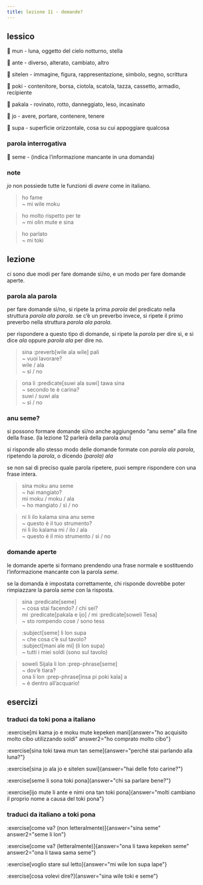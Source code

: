 ```yaml
---
title: lezione 11 - domande? 
---
```

## lessico
󱤺 mun - luna, oggetto del cielo notturno, stella

󱤆 ante - diverso, alterato, cambiato, altro

󱥠 sitelen - immagine, figura, rappresentazione, simbolo, segno, scrittura

󱥓 poki - contenitore, borsa, ciotola, scatola, tazza, cassetto, armadio, recipiente

󱥈 pakala - rovinato, rotto, danneggiato, leso, incasinato

󱤓 jo - avere, portare, contenere, tenere

󱥥 supa - superficie orizzontale, cosa su cui appoggiare qualcosa

### parola interrogativa
󱥙 seme - (indica l’informazione mancante in una domanda)

### note
*jo* non possiede tutte le funzioni di *avere* come in italiano.

> ho fame \
> ~ mi wile moku

> ho molto rispetto per te \
> ~ mi olin mute e sina

> ho parlato \
> ~ mi toki

## lezione
ci sono due modi per fare domande sì/no, e un modo per fare domande aperte.

### parola ala parola
 per fare domande sì/no, si ripete la prima *parola* del predicato nella struttura *parola ala parola*. se c’è un preverbo invece, si ripete il primo preverbo nella struttura *parola ala parola*.

per rispondere a questo tipo di domande, si ripete la *parola* per dire sì, e si dice *ala* oppure *parola ala* per dire no. 

> sina :preverb[wile ala wile] pali \
> ~ vuoi lavorare? \
> wile / ala \
> ~ sì / no

> ona li :predicate[suwi ala suwi] tawa sina \
> ~ secondo te è carina? \
> suwi / suwi ala \
> ~ sì / no

### anu seme?
si possono formare domande sì/no anche aggiungendo “anu seme" alla fine della frase. (la lezione 12 parlerà della parola *anu*)

si risponde allo stesso modo delle domande formate con *parola ala parola*, ripetendo la *parola*, o dicendo *(parola) ala*

se non sai di preciso quale parola ripetere, puoi sempre rispondere con una frase intera. 

> sina moku anu seme \
> ~ hai mangiato? \
> mi moku / moku / ala \
> ~ ho mangiato / sì / no

> ni li ilo kalama sina anu seme \
> ~ questo è il tuo strumento? \
> ni li ilo kalama mi / ilo / ala \
> ~ questo è il mio strumento / sì / no

### domande aperte
 le domande aperte si formano prendendo una frase normale e sostituendo l’informazione mancante con la parola *seme*.

se la domanda è impostata correttamente, chi risponde dovrebbe poter rimpiazzare la parola *seme* con la risposta. 

> sina :predicate[seme] \
> ~ cosa stai facendo? / chi sei? \
> mi :predicate[pakala e ijo] / mi :predicate[soweli Tesa] \
> ~ sto rompendo cose / sono tess

> :subject[seme] li lon supa \
> ~ che cosa c’è sul tavolo? \
> :subject[mani ale mi] (li lon supa) \
> ~ tutti i miei soldi (sono sul tavolo)

> soweli Sijala li lon :prep-phrase[seme] \
> ~ dov’è tiara? \
> ona li lon :prep-phrase[insa pi poki kala] a \
> ~ è dentro all’acquario!

## esercizi
### traduci da toki pona a italiano
:exercise[mi kama jo e moku mute kepeken mani]{answer="ho acquisito molto cibo utilizzando soldi" answer2="ho comprato molto cibo"}

:exercise[sina toki tawa mun tan seme]{answer="perché stai parlando alla luna?"}

:exercise[sina jo ala jo e sitelen suwi]{answer="hai delle foto carine?"}

:exercise[seme li sona toki pona]{answer="chi sa parlare bene?"}

:exercise[ijo mute li ante e nimi ona tan toki pona]{answer="molti cambiano il proprio nome a causa del toki pona"}

### traduci da italiano a toki pona
:exercise[come va? (non letteralmente)]{answer="sina seme" answer2="seme li lon"}

:exercise[come va? (letteralmente)]{answer="ona li tawa kepeken seme" answer2="ona li tawa sama seme"}

:exercise[voglio stare sul letto]{answer="mi wile lon supa lape"}

:exercise[cosa volevi dire?]{answer="sina wile toki e seme"}